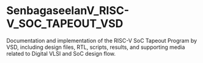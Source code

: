 # SenbagaseelanV_RISC-V_SOC_TAPEOUT_VSD
Documentation and implementation of the RISC-V SoC Tapeout Program by VSD, including design files, RTL, scripts, results, and supporting media related to Digital VLSI and SoC design flow.
